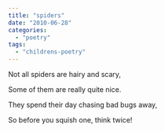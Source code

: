 ```yaml
---
title: "spiders"
date: "2010-06-28"
categories: 
  - "poetry"
tags: 
  - "childrens-poetry"
---
```


Not all spiders are hairy and scary,

Some of them are really quite nice.

They spend their day chasing bad bugs away,

So before you squish one, think twice!
